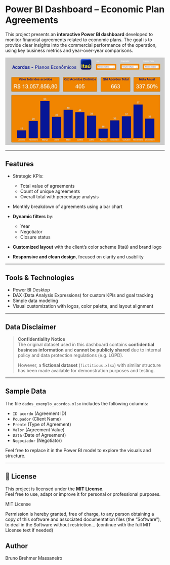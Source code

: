 #  Power BI Dashboard – Economic Plan Agreements

This project presents an **interactive Power BI dashboard** developed to monitor financial agreements related to economic plans. 
The goal is to provide clear insights into the commercial performance of the operation, using key business metrics and year-over-year comparisons.

![Dashboard Preview](./dashboard.jfif)

---

##  Features

- Strategic KPIs:  
  - Total value of agreements  
  - Count of unique agreements  
  - Overall total with percentage analysis

- Monthly breakdown of agreements using a bar chart

- **Dynamic filters** by:
  - Year  
  - Negotiator  
  - Closure status

- **Customized layout** with the client’s color scheme (Itaú) and brand logo

- **Responsive and clean design**, focused on clarity and usability

---

##  Tools & Technologies

- Power BI Desktop  
- DAX (Data Analysis Expressions) for custom KPIs and goal tracking  
- Simple data modeling  
- Visual customization with logos, color palette, and layout alignment

---

##  Data Disclaimer

>  **Confidentiality Notice**  
> The original dataset used in this dashboard contains **confidential business information** and **cannot be publicly shared** due to internal policy and data protection regulations (e.g. LGPD).  
>
> However, a **fictional dataset** (`fictitious.xlsx`) with similar structure has been made available for demonstration purposes and testing.

---

##  Sample Data

The file `dados_exemplo_acordos.xlsx` includes the following columns:

- `ID acordo` (Agreement ID)  
- `Poupador` (Client Name)  
- `Frente` (Type of Agreement)  
- `Valor` (Agreement Value)  
- `Data` (Date of Agreement)  
- `Negociador` (Negotiator)

Feel free to replace it in the Power BI model to explore the visuals and structure.

---

## 📄 License

This project is licensed under the **MIT License**.  
Feel free to use, adapt or improve it for personal or professional purposes.


MIT License

Permission is hereby granted, free of charge, to any person obtaining a copy
of this software and associated documentation files (the “Software”), to deal
in the Software without restriction...
(continue with the full MIT License text if needed)

## Author

Bruno Brehmer Massaneiro
